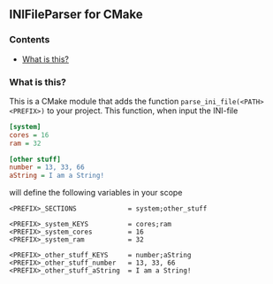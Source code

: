 ## INIFileParser for CMake



### Contents

- [What is this?](#what-is-this)



### What is this?

This is a CMake module that adds the function `parse_ini_file(<PATH> <PREFIX>)` to your project. This function, when input the INI-file

```ini
[system]
cores = 16
ram = 32

[other stuff]
number = 13, 33, 66
aString = I am a String!
```

will define the following variables in your scope

```
<PREFIX>_SECTIONS             = system;other_stuff

<PREFIX>_system_KEYS          = cores;ram
<PREFIX>_system_cores         = 16
<PREFIX>_system_ram           = 32

<PREFIX>_other_stuff_KEYS     = number;aString
<PREFIX>_other_stuff_number   = 13, 33, 66
<PREFIX>_other_stuff_aString  = I am a String!
```



